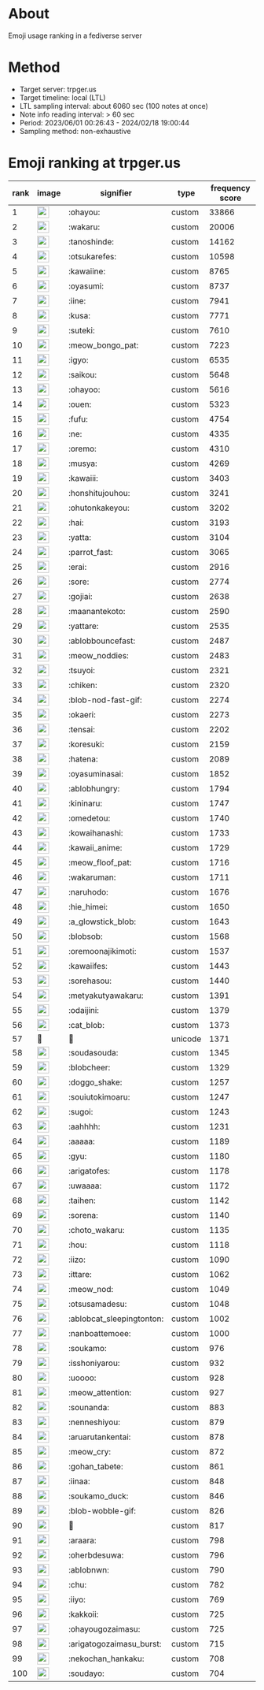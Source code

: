 # About
Emoji usage ranking in a fediverse server

# Method
- Target server: trpger.us
- Target timeline: local (LTL)
- LTL sampling interval: about 6060 sec (100 notes at once)
- Note info reading interval: > 60 sec
- Period: 2023/06/01 00:26:43 - 2024/02/18 19:00:44 
- Sampling method: non-exhaustive

# Emoji ranking at trpger.us

|rank|image|signifier|type|frequency score|
|----|----|----|----|----|
|1|<img height="24" src="https://trpger.us/emoji/ohayou.webp">|:ohayou:|custom|33866|
|2|<img height="24" src="https://trpger.us/emoji/wakaru.webp">|:wakaru:|custom|20006|
|3|<img height="24" src="https://trpger.us/emoji/tanoshinde.webp">|:tanoshinde:|custom|14162|
|4|<img height="24" src="https://trpger.us/emoji/otsukarefes.webp">|:otsukarefes:|custom|10598|
|5|<img height="24" src="https://trpger.us/emoji/kawaiine.webp">|:kawaiine:|custom|8765|
|6|<img height="24" src="https://trpger.us/emoji/oyasumi.webp">|:oyasumi:|custom|8737|
|7|<img height="24" src="https://trpger.us/emoji/iine.webp">|:iine:|custom|7941|
|8|<img height="24" src="https://trpger.us/emoji/kusa.webp">|:kusa:|custom|7771|
|9|<img height="24" src="https://trpger.us/emoji/suteki.webp">|:suteki:|custom|7610|
|10|<img height="24" src="https://trpger.us/emoji/meow_bongo_pat.webp">|:meow_bongo_pat:|custom|7223|
|11|<img height="24" src="https://trpger.us/emoji/igyo.webp">|:igyo:|custom|6535|
|12|<img height="24" src="https://trpger.us/emoji/saikou.webp">|:saikou:|custom|5648|
|13|<img height="24" src="https://trpger.us/emoji/ohayoo.webp">|:ohayoo:|custom|5616|
|14|<img height="24" src="https://trpger.us/emoji/ouen.webp">|:ouen:|custom|5323|
|15|<img height="24" src="https://trpger.us/emoji/fufu.webp">|:fufu:|custom|4754|
|16|<img height="24" src="https://trpger.us/emoji/ne.webp">|:ne:|custom|4335|
|17|<img height="24" src="https://trpger.us/emoji/oremo.webp">|:oremo:|custom|4310|
|18|<img height="24" src="https://trpger.us/emoji/musya.webp">|:musya:|custom|4269|
|19|<img height="24" src="https://trpger.us/emoji/kawaiii.webp">|:kawaiii:|custom|3403|
|20|<img height="24" src="https://trpger.us/emoji/honshitujouhou.webp">|:honshitujouhou:|custom|3241|
|21|<img height="24" src="https://trpger.us/emoji/ohutonkakeyou.webp">|:ohutonkakeyou:|custom|3202|
|22|<img height="24" src="https://trpger.us/emoji/hai.webp">|:hai:|custom|3193|
|23|<img height="24" src="https://trpger.us/emoji/yatta.webp">|:yatta:|custom|3104|
|24|<img height="24" src="https://trpger.us/emoji/parrot_fast.webp">|:parrot_fast:|custom|3065|
|25|<img height="24" src="https://trpger.us/emoji/erai.webp">|:erai:|custom|2916|
|26|<img height="24" src="https://trpger.us/emoji/sore.webp">|:sore:|custom|2774|
|27|<img height="24" src="https://trpger.us/emoji/gojiai.webp">|:gojiai:|custom|2638|
|28|<img height="24" src="https://trpger.us/emoji/maanantekoto.webp">|:maanantekoto:|custom|2590|
|29|<img height="24" src="https://trpger.us/emoji/yattare.webp">|:yattare:|custom|2535|
|30|<img height="24" src="https://trpger.us/emoji/ablobbouncefast.webp">|:ablobbouncefast:|custom|2487|
|31|<img height="24" src="https://trpger.us/emoji/meow_noddies.webp">|:meow_noddies:|custom|2483|
|32|<img height="24" src="https://trpger.us/emoji/tsuyoi.webp">|:tsuyoi:|custom|2321|
|33|<img height="24" src="https://trpger.us/emoji/chiken.webp">|:chiken:|custom|2320|
|34|<img height="24" src="https://trpger.us/emoji/blob-nod-fast-gif.webp">|:blob-nod-fast-gif:|custom|2274|
|35|<img height="24" src="https://trpger.us/emoji/okaeri.webp">|:okaeri:|custom|2273|
|36|<img height="24" src="https://trpger.us/emoji/tensai.webp">|:tensai:|custom|2202|
|37|<img height="24" src="https://trpger.us/emoji/koresuki.webp">|:koresuki:|custom|2159|
|38|<img height="24" src="https://trpger.us/emoji/hatena.webp">|:hatena:|custom|2089|
|39|<img height="24" src="https://trpger.us/emoji/oyasuminasai.webp">|:oyasuminasai:|custom|1852|
|40|<img height="24" src="https://trpger.us/emoji/ablobhungry.webp">|:ablobhungry:|custom|1794|
|41|<img height="24" src="https://trpger.us/emoji/kininaru.webp">|:kininaru:|custom|1747|
|42|<img height="24" src="https://trpger.us/emoji/omedetou.webp">|:omedetou:|custom|1740|
|43|<img height="24" src="https://trpger.us/emoji/kowaihanashi.webp">|:kowaihanashi:|custom|1733|
|44|<img height="24" src="https://trpger.us/emoji/kawaii_anime.webp">|:kawaii_anime:|custom|1729|
|45|<img height="24" src="https://trpger.us/emoji/meow_floof_pat.webp">|:meow_floof_pat:|custom|1716|
|46|<img height="24" src="https://trpger.us/emoji/wakaruman.webp">|:wakaruman:|custom|1711|
|47|<img height="24" src="https://trpger.us/emoji/naruhodo.webp">|:naruhodo:|custom|1676|
|48|<img height="24" src="https://trpger.us/emoji/hie_himei.webp">|:hie_himei:|custom|1650|
|49|<img height="24" src="https://trpger.us/emoji/a_glowstick_blob.webp">|:a_glowstick_blob:|custom|1643|
|50|<img height="24" src="https://trpger.us/emoji/blobsob.webp">|:blobsob:|custom|1568|
|51|<img height="24" src="https://trpger.us/emoji/oremoonajikimoti.webp">|:oremoonajikimoti:|custom|1537|
|52|<img height="24" src="https://trpger.us/emoji/kawaiifes.webp">|:kawaiifes:|custom|1443|
|53|<img height="24" src="https://trpger.us/emoji/sorehasou.webp">|:sorehasou:|custom|1440|
|54|<img height="24" src="https://trpger.us/emoji/metyakutyawakaru.webp">|:metyakutyawakaru:|custom|1391|
|55|<img height="24" src="https://trpger.us/emoji/odaijini.webp">|:odaijini:|custom|1379|
|56|<img height="24" src="https://trpger.us/emoji/cat_blob.webp">|:cat_blob:|custom|1373|
|57|🍮|🍮|unicode|1371|
|58|<img height="24" src="https://trpger.us/emoji/soudasouda.webp">|:soudasouda:|custom|1345|
|59|<img height="24" src="https://trpger.us/emoji/blobcheer.webp">|:blobcheer:|custom|1329|
|60|<img height="24" src="https://trpger.us/emoji/doggo_shake.webp">|:doggo_shake:|custom|1257|
|61|<img height="24" src="https://trpger.us/emoji/souiutokimoaru.webp">|:souiutokimoaru:|custom|1247|
|62|<img height="24" src="https://trpger.us/emoji/sugoi.webp">|:sugoi:|custom|1243|
|63|<img height="24" src="https://trpger.us/emoji/aahhhh.webp">|:aahhhh:|custom|1231|
|64|<img height="24" src="https://trpger.us/emoji/aaaaa.webp">|:aaaaa:|custom|1189|
|65|<img height="24" src="https://trpger.us/emoji/gyu.webp">|:gyu:|custom|1180|
|66|<img height="24" src="https://trpger.us/emoji/arigatofes.webp">|:arigatofes:|custom|1178|
|67|<img height="24" src="https://trpger.us/emoji/uwaaaa.webp">|:uwaaaa:|custom|1172|
|68|<img height="24" src="https://trpger.us/emoji/taihen.webp">|:taihen:|custom|1142|
|69|<img height="24" src="https://trpger.us/emoji/sorena.webp">|:sorena:|custom|1140|
|70|<img height="24" src="https://trpger.us/emoji/choto_wakaru.webp">|:choto_wakaru:|custom|1135|
|71|<img height="24" src="https://trpger.us/emoji/hou.webp">|:hou:|custom|1118|
|72|<img height="24" src="https://trpger.us/emoji/iizo.webp">|:iizo:|custom|1090|
|73|<img height="24" src="https://trpger.us/emoji/ittare.webp">|:ittare:|custom|1062|
|74|<img height="24" src="https://trpger.us/emoji/meow_nod.webp">|:meow_nod:|custom|1049|
|75|<img height="24" src="https://trpger.us/emoji/otsusamadesu.webp">|:otsusamadesu:|custom|1048|
|76|<img height="24" src="https://trpger.us/emoji/ablobcat_sleepingtonton.webp">|:ablobcat_sleepingtonton:|custom|1002|
|77|<img height="24" src="https://trpger.us/emoji/nanboattemoee.webp">|:nanboattemoee:|custom|1000|
|78|<img height="24" src="https://trpger.us/emoji/soukamo.webp">|:soukamo:|custom|976|
|79|<img height="24" src="https://trpger.us/emoji/isshoniyarou.webp">|:isshoniyarou:|custom|932|
|80|<img height="24" src="https://trpger.us/emoji/uoooo.webp">|:uoooo:|custom|928|
|81|<img height="24" src="https://trpger.us/emoji/meow_attention.webp">|:meow_attention:|custom|927|
|82|<img height="24" src="https://trpger.us/emoji/sounanda.webp">|:sounanda:|custom|883|
|83|<img height="24" src="https://trpger.us/emoji/nenneshiyou.webp">|:nenneshiyou:|custom|879|
|84|<img height="24" src="https://trpger.us/emoji/aruarutankentai.webp">|:aruarutankentai:|custom|878|
|85|<img height="24" src="https://trpger.us/emoji/meow_cry.webp">|:meow_cry:|custom|872|
|86|<img height="24" src="https://trpger.us/emoji/gohan_tabete.webp">|:gohan_tabete:|custom|861|
|87|<img height="24" src="https://trpger.us/emoji/iinaa.webp">|:iinaa:|custom|848|
|88|<img height="24" src="https://trpger.us/emoji/soukamo_duck.webp">|:soukamo_duck:|custom|846|
|89|<img height="24" src="https://trpger.us/emoji/blob-wobble-gif.webp">|:blob-wobble-gif:|custom|826|
|90|<img height="24" src="https://trpger.us/emoji/birthday.webp">|:birthday:|custom|817|
|91|<img height="24" src="https://trpger.us/emoji/araara.webp">|:araara:|custom|798|
|92|<img height="24" src="https://trpger.us/emoji/oherbdesuwa.webp">|:oherbdesuwa:|custom|796|
|93|<img height="24" src="https://trpger.us/emoji/ablobnwn.webp">|:ablobnwn:|custom|790|
|94|<img height="24" src="https://trpger.us/emoji/chu.webp">|:chu:|custom|782|
|95|<img height="24" src="https://trpger.us/emoji/iiyo.webp">|:iiyo:|custom|769|
|96|<img height="24" src="https://trpger.us/emoji/kakkoii.webp">|:kakkoii:|custom|725|
|97|<img height="24" src="https://trpger.us/emoji/ohayougozaimasu.webp">|:ohayougozaimasu:|custom|725|
|98|<img height="24" src="https://trpger.us/emoji/arigatogozaimasu_burst.webp">|:arigatogozaimasu_burst:|custom|715|
|99|<img height="24" src="https://trpger.us/emoji/nekochan_hankaku.webp">|:nekochan_hankaku:|custom|708|
|100|<img height="24" src="https://trpger.us/emoji/soudayo.webp">|:soudayo:|custom|704|
